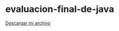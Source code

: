 # evaluacion-final-de-java

<a href="https://github.com/SamuelSarazua/evaluacion-final-de-java/raw/refs/heads/main/descargas/evalucion-final-de-java.jar" download="evalucion-final-de-java.jar
">Descargar mi archivo</a>
